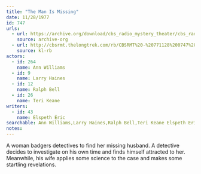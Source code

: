 ```yaml
---
title: "The Man Is Missing"
date: 11/28/1977
id: 747
urls: 
  - url: https://archive.org/download/cbs_radio_mystery_theater/cbs_radio_mystery_theater-0701-0750.zip/cbs_radio_mystery_theater-0701-0750%2Fcbsrmt_0747_the_man_is_missing.mp3
    source: archive-org
  - url: http://cbsrmt.thelongtrek.com/rb/CBSRMT%20-%20771128%200747%20The%20Man%20Is%20Missing_WLNH-FM_rb.mp3
    source: kl-rb
actors:  
  - id: 264
    name: Ann Williams  
  - id: 9
    name: Larry Haines  
  - id: 12
    name: Ralph Bell  
  - id: 26
    name: Teri Keane
writers:  
  - id: 43
    name: Elspeth Eric
searchable: Ann Williams,Larry Haines,Ralph Bell,Teri Keane Elspeth Eric
notes:  
---
```

A woman badgers detectives to find her missing husband. A detective decides to investigate on his own time and finds himself attracted to her. Meanwhile, his wife applies some science to the case and makes some startling revelations.